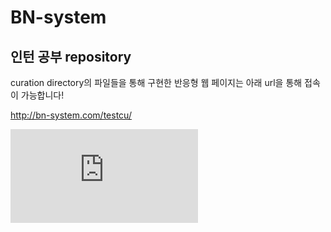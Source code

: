 # BN-system

## 인턴 공부 repository

curation directory의 파일들을 통해 구현한 반응형 웹 페이지는 아래 url을 통해 접속이 가능합니다!

http://bn-system.com/testcu/

![페이지 미리보기](https://github.com/xx10222/BN-system/blob/main/curation/index.html "비엔시스템 심리테스트 ")
